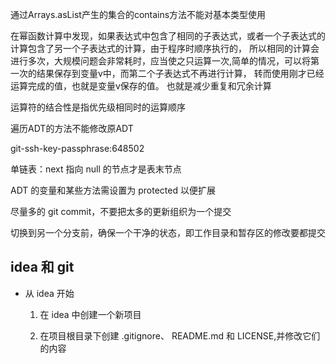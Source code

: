 通过Arrays.asList产生的集合的contains方法不能对基本类型使用

在幂函数计算中发现，如果表达式中包含了相同的子表达式，或者一个子表达式的计算包含了另一个子表达式的计算，由于程序时顺序执行的，
所以相同的计算会进行多次，大规模问题会非常耗时，应当使之只运算一次,简单的情况，可以将第一次的结果保存到变量v中，而第二个子表达式不再进行计算，
转而使用刚才已经运算完成的值，也就是变量v保存的值。
也就是减少重复和冗余计算

运算符的结合性是指优先级相同时的运算顺序

遍历ADT的方法不能修改原ADT

git-ssh-key-passphrase:648502

单链表：next 指向 null 的节点才是表末节点

ADT 的变量和某些方法需设置为 protected 以便扩展

尽量多的 git commit，不要把太多的更新组织为一个提交

切换到另一个分支前，确保一个干净的状态，即工作目录和暂存区的修改要都提交

## idea 和 git

* 从 idea 开始

  1. 在 idea 中创建一个新项目

  2. 在项目根目录下创建 .gitignore、 README.md 和 LICENSE,并修改它们的内容
